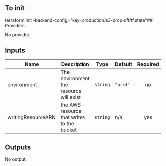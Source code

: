 #
## To init
terraform init -backend-config="key=production/s3-drop-off/tf.state"## Providers

No provider.

## Inputs

| Name | Description | Type | Default | Required |
|------|-------------|------|---------|:-----:|
| environment | The environment the resource will exist | `string` | `"prod"` | no |
| writingResourceARN | the AWS resource that writes to the bucket | `string` | n/a | yes |

## Outputs

No output.

